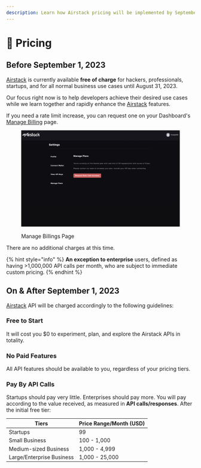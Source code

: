 ```yaml
---
description: Learn how Airstack pricing will be implemented by September 1, 2023.
---
```


# 🔋 Pricing

## Before September 1, 2023

[Airstack](https://airstack.xyz) is currently available **free of charge** for hackers, professionals, startups, and for all normal business use cases until August 31, 2023.

Our focus right now is to help developers achieve their desired use cases while we learn together and rapidly enhance the [Airstack](https://airstack.xyz) features.

If you need a rate limit increase, you can request one on your Dashboard's [Manage Billing](https://app.airstack.xyz/profile-settings/manage-plans) page.

<figure><img src="../.gitbook/assets/Screenshot 2023-07-12 at 05.31.18.png" alt=""><figcaption><p>Manage Billings Page</p></figcaption></figure>

There are no additional charges at this time.

{% hint style="info" %}
**An exception to enterprise** users, defined as having >1,000,000 API calls per month, who are subject to immediate custom pricing.
{% endhint %}

## On & After September 1, 2023

[Airstack](https://airstack.xyz) API will be charged accordingly to the following guidelines:

### Free to Start

It will cost you $0 to experiment, plan, and explore the Airstack APIs in totality.

### No Paid Features

All API features should be available to you, regardless of your pricing tiers.

### Pay By API Calls

Startups should pay very little. Enterprises should pay more. You will pay according to the value received, as measured in **API calls/responses**. After the initial free tier:

| Tiers                     | Price Range/Month (USD) |
| ------------------------- | ----------------------- |
| Startups                  | 99                      |
| Small Business            | 100 - 1,000             |
| Medium-sized Business     | 1,000 - 4,999           |
| Large/Enterprise Business | 1,000 - 25,000          |
